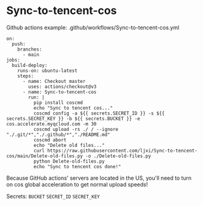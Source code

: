 # Sync-to-tencent-cos

Github actions example:
.github/workflows/Sync-to-tencent-cos.yml
```
on:
  push:
    branches:
      - main
jobs:
  build-deploy:
    runs-on: ubuntu-latest
    steps:
      - name: Checkout master
        uses: actions/checkout@v3
      - name: Sync-to-tencent-cos
        run: |
          pip install coscmd
          echo "Sync to tencent cos..."
          coscmd config -a ${{ secrets.SECRET_ID }} -s ${{ secrets.SECRET_KEY }} -b ${{ secrets.BUCKET }} -e cos.accelerate.myqcloud.com -m 30
          coscmd upload -rs ./ / --ignore "./.git/*","./.github/*","./README.md"
          coscmd abort
          echo "Delete old files..."
          curl https://raw.githubusercontent.com/ljxi/Sync-to-tencent-cos/main/Delete-old-files.py -o ./Delete-old-files.py
          python Delete-old-files.py
          echo "Sync to tencent cos done!"

```
Because GitHub actions' servers are located in the US, you'll need to turn on cos global acceleration to get normal upload speeds!

Secrets:
`BUCKET`
`SECRET_ID`
`SECRET_KEY`
